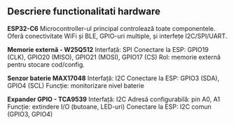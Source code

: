 ## Descriere functionalitati hardware
**ESP32-C6**
Microcontroller-ul principal controlează toate componentele. Oferă conectivitate WiFi și BLE, GPIO-uri multiple, și interfețe I2C/SPI/UART.

**Memorie externă - W25Q512**
Interfață: SPI
Conectare la ESP: GPIO19 (CLK), GPIO20 (MISO), GPIO21 (MOSI), GPIO17 (CS)
Rol: memorie externă pentru stocare cod/config.

**Senzor baterie MAX17048**
Interfață: I2C
Conectare la ESP: GPIO3 (SDA), GPIO4 (SCL)
Funcție: monitorizare nivel baterie

**Expander GPIO - TCA9539**
Interfață: I2C
Adresă configurabilă: pin A0, A1
Funcție: extindere I/O (butoane, LED-uri)
Conectare la ESP: I2C comun (GPIO3, GPIO4)
